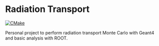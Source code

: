 # Radiation Transport

[![CMake](https://github.com/lobis/radiation-transport/actions/workflows/build.yml/badge.svg)](https://github.com/lobis/radiation-transport/actions/workflows/cmake.yml)

Personal project to perform radiation transport Monte Carlo with Geant4 and basic analysis with ROOT.

